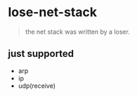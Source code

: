 # lose-net-stack

> the net stack was written by a loser.

## just supported

- arp
- ip
- udp(receive)

